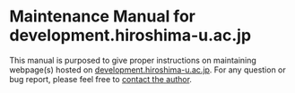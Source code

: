 # Maintenance Manual for development.hiroshima-u.ac.jp

This manual is purposed to give proper instructions on maintaining webpage(s) hosted on [development.hiroshima-u.ac.jp](https://development.hiroshima-u.ac.jp). For any question or bug report, please feel free to [contact the author](mailto:chenzhaolu_deer@outlook.com).

